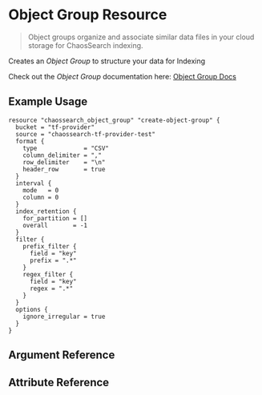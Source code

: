 # Object Group Resource

> Object groups organize and associate similar data files in your cloud storage for ChaosSearch indexing.

Creates an _Object Group_ to structure your data for Indexing

Check out the _Object Group_ documentation here: [Object Group Docs](https://docs.chaossearch.io/docs/creating-object-groups)

## Example Usage
```hcl
resource "chaossearch_object_group" "create-object-group" {
  bucket = "tf-provider"
  source = "chaossearch-tf-provider-test"
  format {
    type             = "CSV"
    column_delimiter = ","
    row_delimiter    = "\n"
    header_row       = true
  }
  interval {
    mode   = 0
    column = 0
  }
  index_retention {
    for_partition = []
    overall       = -1
  }
  filter {
    prefix_filter {
      field = "key"
      prefix = ".*"
    }
    regex_filter {
      field = "key"
      regex = ".*"
    }
  }
  options {
    ignore_irregular = true
  }
}
```

## Argument Reference

## Attribute Reference
